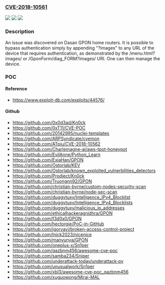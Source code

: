 ### [CVE-2018-10561](https://cve.mitre.org/cgi-bin/cvename.cgi?name=CVE-2018-10561)
![](https://img.shields.io/static/v1?label=Product&message=n%2Fa&color=blue)
![](https://img.shields.io/static/v1?label=Version&message=n%2Fa&color=blue)
![](https://img.shields.io/static/v1?label=Vulnerability&message=n%2Fa&color=brighgreen)

### Description

An issue was discovered on Dasan GPON home routers. It is possible to bypass authentication simply by appending "?images" to any URL of the device that requires authentication, as demonstrated by the /menu.html?images/ or /GponForm/diag_FORM?images/ URI. One can then manage the device.

### POC

#### Reference
- https://www.exploit-db.com/exploits/44576/

#### Github
- https://github.com/0x0d3ad/Kn0ck
- https://github.com/0xT11/CVE-POC
- https://github.com/20142995/nuclei-templates
- https://github.com/ARPSyndicate/cvemon
- https://github.com/ATpiu/CVE-2018-10562
- https://github.com/Charlemagne-ai/aws-tpot-honeypot
- https://github.com/EvilAnne/Python_Learn
- https://github.com/ExiaHan/GPON
- https://github.com/Ostorlab/KEV
- https://github.com/Ostorlab/known_exploited_vulnerbilities_detectors
- https://github.com/Prodject/Kn0ck
- https://github.com/Truongnn92/GPON
- https://github.com/christian-byrne/custom-nodes-security-scan
- https://github.com/christian-byrne/node-sec-scan
- https://github.com/duggytuxy/Intelligence_IPv4_Blocklist
- https://github.com/duggytuxy/Intelligence_IPv4_Blocklists
- https://github.com/duggytuxy/malicious_ip_addresses
- https://github.com/ethicalhackeragnidhra/GPON
- https://github.com/f3d0x0/GPON
- https://github.com/hectorgie/PoC-in-GitHub
- https://github.com/igorvavi/broken-access-control-project
- https://github.com/lnick2023/nicenice
- https://github.com/manyunya/GPON
- https://github.com/oneplus-x/Sn1per
- https://github.com/qazbnm456/awesome-cve-poc
- https://github.com/samba234/Sniper
- https://github.com/underattack-today/underattack-py
- https://github.com/unusualwork/Sn1per
- https://github.com/xbl3/awesome-cve-poc_qazbnm456
- https://github.com/xuguowong/Mirai-MAL

